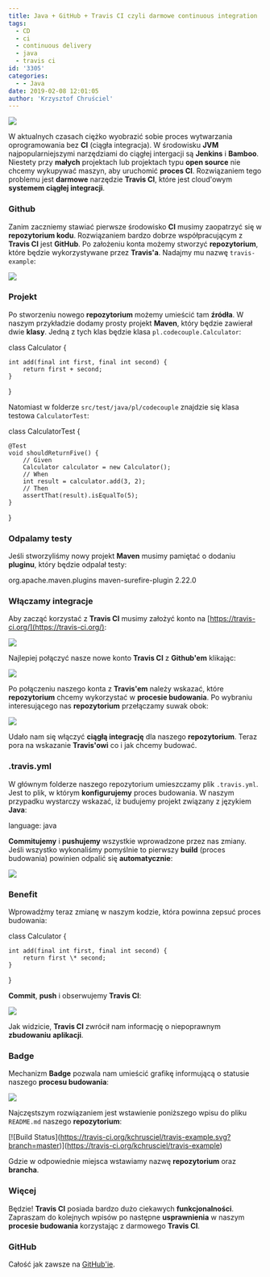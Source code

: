 ```yaml
---
title: Java + GitHub + Travis CI czyli darmowe continuous integration
tags:
  - CD
  - ci
  - continuous delivery
  - java
  - travis ci
id: '3305'
categories:
  - - Java
date: 2019-02-08 12:01:05
author: 'Krzysztof Chruściel'
---
```


![](https://codecouple.pl/wp-content/uploads/2019/02/travisci.png)

W aktualnych czasach ciężko wyobrazić sobie proces wytwarzania oprogramowania bez **CI** (ciągła integracja). W środowisku **JVM** najpopularniejszymi narzędziami do ciągłej intergacji są **Jenkins** i **Bamboo**. Niestety przy **małych** projektach lub projektach typu **open source** nie chcemy wykupywać maszyn, aby uruchomić **proces CI**. Rozwiązaniem tego problemu jest **darmowe** narzędzie **Travis CI**, które jest cloud'owym **systemem ciągłej integracji**.
<!-- more -->
### Github

Zanim zaczniemy stawiać pierwsze środowisko **CI** musimy zaopatrzyć się w **repozytorium kodu**. Rozwiązaniem bardzo dobrze współpracującym z **Travis CI** jest **GitHub**. Po założeniu konta możemy stworzyć **repozytorium**, które będzie wykorzystywane przez **Travis'a**. Nadajmy mu nazwę `travis-example`:

![](https://codecouple.pl/wp-content/uploads/2019/02/github-travis-test.png)

### Projekt

Po stworzeniu nowego **repozytorium** możemy umieścić tam **źródła**. W naszym przykładzie dodamy prosty projekt **Maven**, który będzie zawierał dwie **klasy**. Jedną z tych klas będzie klasa `pl.codecouple.Calculator`:

class Calculator {
    
    int add(final int first, final int second) {
        return first + second;
    }
    
}

Natomiast w folderze `src/test/java/pl/codecouple` znajdzie się klasa testowa `CalculatorTest`:

class CalculatorTest {

    @Test
    void shouldReturnFive() {
        // Given
        Calculator calculator = new Calculator();
        // When
        int result = calculator.add(3, 2);
        // Then
        assertThat(result).isEqualTo(5);
    }

}

### Odpalamy testy

Jeśli stworzyliśmy nowy projekt **Maven** musimy pamiętać o dodaniu **pluginu**, który będzie odpalał testy:

<build>
    <plugins>
        <plugin>
            <groupId>org.apache.maven.plugins</groupId>
            <artifactId>maven-surefire-plugin</artifactId>
            <version>2.22.0</version>
        </plugin>
    </plugins>
</build>

### Włączamy integracje

Aby zacząć korzystać z **Travis CI** musimy założyć konto na [https://travis-ci.org/](https://travis-ci.org/):

![](https://codecouple.pl/wp-content/uploads/2019/01/travis-ci-1024x383.png)

Najlepiej połączyć nasze nowe konto **Travis CI** z **Github'em** klikając:

![](https://codecouple.pl/wp-content/uploads/2019/01/travis-ci-sign-in.png)

Po połączeniu naszego konta z **Travis'em** należy wskazać, które **repozytorium** chcemy wykorzystać w **procesie budowania**. Po wybraniu interesującego nas **repozytorium** przełączamy suwak obok:

![](https://codecouple.pl/wp-content/uploads/2019/02/travis-ci-travis-example.png)

Udało nam się włączyć **ciągłą integrację** dla naszego **repozytorium**. Teraz pora na wskazanie **Travis'owi** co i jak chcemy budować.

### .travis.yml

W głównym folderze naszego repozytorium umieszczamy plik `.travis.yml`. Jest to plik, w którym **konfigurujemy** proces budowania. W naszym przypadku wystarczy wskazać, iż budujemy projekt związany z językiem **Java**:

language: java

**Commitujemy** i **pushujemy** wszystkie wprowadzone przez nas zmiany. Jeśli wszystko wykonaliśmy pomyślnie to pierwszy **build** (proces budowania) powinien odpalić się **automatycznie**:

![](https://codecouple.pl/wp-content/uploads/2019/02/travis-ci-build-status.png)

### Benefit

Wprowadźmy teraz zmianę w naszym kodzie, która powinna zepsuć proces budowania:

class Calculator {

    int add(final int first, final int second) {
        return first \* second;
    }

}

 **Commit**, **push** i obserwujemy **Travis CI**:

![](https://codecouple.pl/wp-content/uploads/2019/02/travis-ci-build-failed.png)

Jak widzicie, **Travis CI** zwrócił nam informację o niepoprawnym **zbudowaniu** **aplikacji**.

### Badge

Mechanizm **Badge** pozwala nam umieścić grafikę informującą o statusie naszego **procesu budowania**:

![](https://codecouple.pl/wp-content/uploads/2019/02/travis-ci-badge.png)

 

Najczęstszym rozwiązaniem jest wstawienie poniższego wpisu do pliku `README.md` naszego **repozytorium**:

\[!\[Build Status\](https://travis-ci.org/kchrusciel/travis-example.svg?branch=master)\](https://travis-ci.org/kchrusciel/travis-example)

Gdzie w odpowiednie miejsca wstawiamy nazwę **repozytorium** oraz **brancha**.

### Więcej

Będzie! **Travis CI** posiada bardzo dużo ciekawych **funkcjonalności**. Zapraszam do kolejnych wpisów po następne **usprawnienia** w naszym **procesie budowania** korzystając z darmowego **Travis CI**.

### GitHub

Całość jak zawsze na [GitHub'ie](https://github.com/kchrusciel/travis-example).